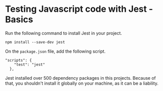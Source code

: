 # Testing Javascript code with Jest - Basics

Run the following command to install Jest in your project.

```
npm install --save-dev jest
```

On the `package.json` file, add the following script.

```
"scripts": {
    "test": "jest"
  },
```

Jest installed over 500 dependency packages in this projects. Because of that, you shouldn't install it globally on your machine, as it can be a liability.

